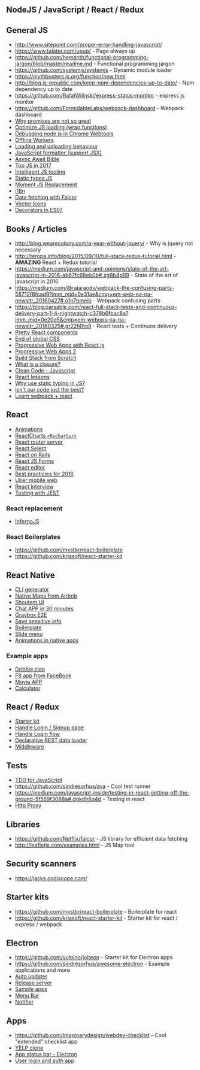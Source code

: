 ## NodeJS / JavaScript / React / Redux

## General JS

* http://www.sitepoint.com/proper-error-handling-javascript/
* https://www.talater.com/upup/ - Page always up
* https://github.com/hemanth/functional-programming-jargon/blob/master/readme.md - Functional programming jargon
* https://github.com/systemjs/systemjs - Dynamic module loader
* https://mythbusters.js.org/function/new.html
* http://blog.js-republic.com/keep-npm-dependencies-up-to-date/ - Npm dependency up to date
* https://github.com/RafalWilinski/express-status-monitor - express js monitor
* https://github.com/FormidableLabs/webpack-dashboard - Webpack dashboard
* [Why promises are not so great](https://medium.com/@ejpbruel/how-to-break-your-promises-or-why-promises-are-not-so-great-b6a68adc2163#.z2mvzn51e)
* [Optimize JS loading (wrap functions)](https://github.com/nolanlawson/optimize-js)
* [Debugging node js in Chrome Webtools](https://blog.hospodarets.com/nodejs-debugging-in-chrome-devtools)
* [Offline Workers](https://madebymike.com.au//writing/service-workers/)
* [Loading and unloading behaviour](http://conditionerjs.com/)
* [JavaScript formatter (support JSX)](https://github.com/jlongster/prettier)
* [Async Await Bible](https://medium.com/@peterchang_82818/asycn-await-bible-sequential-parallel-and-nest-4d1db7b8b95c#.hli2irs37)
* [Top JS in 2017](https://medium.com/javascript-scene/top-javascript-frameworks-topics-to-learn-in-2017-700a397b711#.41ytrx5zx)
* [Intelligent JS tooling](https://ternjs.net/)
* [Static types JS](https://flowtype.org/)
* [Moment JS Replacement](https://date-fns.org/)
* [i18n](http://i18next.com/translate/)
* [Data fetching with Falcor](https://netflix.github.io/falcor/)
* [Vector icons](https://github.com/exponent/vector-icons)
* [Decorators in ES07](https://medium.com/google-developers/exploring-es7-decorators-76ecb65fb841#.msdnzoghu)

## Books / Articles

* http://blog.wearecolony.com/a-year-without-jquery/ - Why is jquery not necessary
* http://teropa.info/blog/2015/09/10/full-stack-redux-tutorial.html - **AMAZING** React + Redux tutorial
* https://medium.com/javascript-and-opinions/state-of-the-art-javascript-in-2016-ab67fc68eb0b#.zg8b4p1i9 - State of the art of javascript in 2016
* https://medium.com/@rajaraodv/webpack-the-confusing-parts-58712f8fcad9?imm_mid=0e31ae&cmp=em-web-na-na-newsltr_20160427#.o1n7bmeib - Webpack confusing parts
* https://blog.parsable.com/react-full-stack-tests-and-continuous-delivery-part-1-4-nightwatch-c378b6fbac8a?imm_mid=0e20e5&cmp=em-webops-na-na-newsltr_20160325#.gr22f4ho9 - React tests + Continuos delivery
* [Pretty React components](https://medium.com/walmartlabs/make-your-react-components-pretty-a1ae4ec0f56e#.vdcb4ecas)
* [End of global CSS](https://medium.com/seek-developers/the-end-of-global-css-90d2a4a06284#.neu069elv)
* [Progressive Web Apps with React.js](https://medium.com/@addyosmani/progressive-web-apps-with-react-js-part-i-introduction-50679aef2b12#.nru75qvla)
* [Progressive Web Apps 2](https://medium.com/@addyosmani/progressive-web-apps-with-react-js-part-2-page-load-performance-33b932d97cf2#.pax0d2boz)
* [Build Stack from Scratch](https://github.com/verekia/js-stack-from-scratch)
* [What is a closure?](https://medium.com/javascript-scene/master-the-javascript-interview-what-is-a-closure-b2f0d2152b36#.dtz6ub3w3)
* [Clean Code - Javascript](https://github.com/ryanmcdermott/clean-code-javascript)
* [React lessons](https://egghead.io/technologies/react)
* [Why use static typing in JS?](https://dev.to/iampeekay/why-use-static-types-in-javascript-part-1)
* [Isn't our code just the best?](https://medium.com/bumpers/isnt-our-code-just-the-best-f028a78f33a9#.9kckcl4k6)
* [Learn webpack + react](https://survivejs.com/)


## React

* [Animations](https://github.com/FormidableLabs/react-animations)
* [ReactCharts `<Recharts/>`](http://recharts.org/api/#AreaChart)
* [React router server](https://github.com/gabrielbull/react-router-server)
* [React Select](https://jedwatson.github.io/react-select/)
* [React on Rails](https://product.reverb.com/react-on-rails-9936283aea07#.y8nh602hz)
* [React JS Forms](http://lorenstewart.me/2016/10/31/react-js-forms-controlled-components/)
* [React editor](https://facebook.github.io/draft-js/)
* [Best practicies for 2016](https://blog.risingstack.com/react-js-best-practices-for-2016/)
* [Uber mobile web](https://github.com/narendrashetty/uber-mobile-web)
* [React Interview](https://tylermcginnis.com/react-interview-questions/)
* [Testing with JEST](https://auth0.com/blog/testing-react-applications-with-jest/)

### React replacement

* [InfernoJS](https://www.infernojs.org/)

### React Boilerplates

* https://github.com/mxstbr/react-boilerplate
* https://github.com/kriasoft/react-starter-kit

## React Native

* [CLI generator](https://github.com/infinitered/ignite)
* [Native Maps from Airbnb](https://github.com/airbnb/react-native-maps)
* [Shoutem UI](https://shoutem.github.io/)
* [Chat APP in 30 minutes](https://www.youtube.com/watch?v=VTnFDc3IFag)
* [Graybox E2E](https://github.com/wix/detox)
* [Save sensitive info](https://github.com/classapp/react-native-sensitive-info)
* [Boilerplate](https://github.com/bartonhammond/snowflake)
* [Slide menu](https://github.com/react-native-community/react-native-side-menu)
* [Animations in native apps](https://medium.com/airbnb-engineering/introducing-lottie-4ff4a0afac0e#.47m1i4psi)

### Example apps

* [Dribble clon](https://github.com/catalinmiron/react-native-dribbble-app)
* [F8 app from FaceBook](https://github.com/fbsamples/f8app)
* [Movie APP](https://github.com/JuneDomingo/movieapp)
* [Calculator](https://github.com/benoitvallon/react-native-nw-react-calculator)

## React / Redux

* [Starter kit](https://github.com/davezuko/react-redux-starter-kit)
* [Handle Login / Signup page](https://github.com/reactjs/redux/issues/297)
* [Handle Login flow](https://github.com/mxstbr/login-flow/blob/master/js/actions/AppActions.js)
* [Declarative REST data loader](https://tonyhb.github.io/tectonic/)
* [Middleware](https://www.codementor.io/vkarpov/beginner-s-guide-to-redux-middleware-du107uyud)

## Tests

* [TDD for JavaScript](http://jrsinclair.com/articles/2016/one-weird-trick-that-will-change-the-way-you-code-forever-javascript-tdd/)
* https://github.com/sindresorhus/ava - Cool test runner
* https://medium.com/javascript-inside/testing-in-react-getting-off-the-ground-5f569f3088a#.dgkdh8q4d - Testing in react
* [Http Proxy](https://github.com/nodejitsu/node-http-proxy)

## Libraries

* https://github.com/Netflix/falcor - JS library for efficient data fetching
* http://leafletjs.com/examples.html - JS Map tool

## Security scanners

* https://jacks.codiscope.com/

## Starter kits

* https://github.com/mxstbr/react-boilerplate - Boilerplate for react
* https://github.com/kriasoft/react-starter-kit - Starter kit for react / express / webpack

## Electron

* https://github.com/vulpino/jolteon - Starter kit for Electron apps
* https://github.com/sindresorhus/awesome-electron - Example applications and more
* [Auto updater](https://github.com/electron/electron/blob/master/docs/api/auto-updater.md)
* [Release server](https://github.com/ArekSredzki/electron-release-server)
* [Sample apps](https://github.com/hokein/electron-sample-apps)
* [Menu Bar](https://github.com/maxogden/menubar)
* [Notifier](https://github.com/mikaelbr/node-notifier)

## Apps

* https://github.com/Imaginarydesign/webdev-checklist - Cool "extended" checklist app
* [YELP clone](https://www.fullstackreact.com/articles/react-tutorial-cloning-yelp/)
* [App status bar - Electron](https://github.com/ningt/iStats)
* [User login and auth app](https://www.sitepoint.com/tutorial-build-a-react-js-application-with-user-login-and-authentication/)
